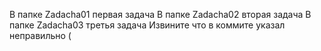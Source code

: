 В папке Zadacha01 первая задача
В папке Zadacha02 вторая задача
В папке Zadacha03 третья задача 
Извините что в коммите указал неправильно (
